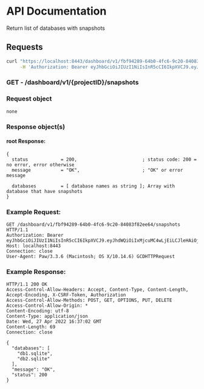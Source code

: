 # API Documentation

Return list of databases with snapshots

## Requests

```sh
curl "https://localhost:8443/dashboard/v1/fbf94289-64b0-4fc6-9c20-84083f82ee64/snapshots" \
     -H 'Authorization: Bearer eyJhbGciOiJIUzI1NiIsInR5cCI6IkpXVCJ9.eyJhdWQiOiIxMjcuMC4wLjEiLCJleHAiOjE2NTEwOTM4MzUsImp0aSI6IjEiLCJpYXQiOjE2NTEwNjM4MzUsImlzcyI6IlNRTGl0ZSBDbG91ZCBXZWIgU2VydmVyIiwibmJmIjoxNjUxMDYzODM1LCJzdWIiOiJzcWxpdGVjbG91ZC5pbyJ9.6oTRZEBprnPjHoPpxd89RDfHifXn38MQmvureXl2XbY'
```

### **GET** - /dashboard/v1/{projectID}/snapshots

### Request object

```
none
```

### Response object(s)

#### root Response:

```code
{
  status            = 200,                        ; status code: 200 = no error, error otherwise
  message           = "OK",                       ; "OK" or error message

  databases         = [ database names as string ]; Array with database that have snapshots
}
```

### Example Request:

```
GET /dashboard/v1/fbf94289-64b0-4fc6-9c20-84083f82ee64/snapshots HTTP/1.1
Authorization: Bearer eyJhbGciOiJIUzI1NiIsInR5cCI6IkpXVCJ9.eyJhdWQiOiIxMjcuMC4wLjEiLCJleHAiOjE2NTEwOTM4MzUsImp0aSI6IjEiLCJpYXQiOjE2NTEwNjM4MzUsImlzcyI6IlNRTGl0ZSBDbG91ZCBXZWIgU2VydmVyIiwibmJmIjoxNjUxMDYzODM1LCJzdWIiOiJzcWxpdGVjbG91ZC5pbyJ9.6oTRZEBprnPjHoPpxd89RDfHifXn38MQmvureXl2XbY
Host: localhost:8443
Connection: close
User-Agent: Paw/3.3.6 (Macintosh; OS X/10.14.6) GCDHTTPRequest
```

### Example Response:

```
HTTP/1.1 200 OK
Access-Control-Allow-Headers: Accept, Content-Type, Content-Length, Accept-Encoding, X-CSRF-Token, Authorization
Access-Control-Allow-Methods: POST, GET, OPTIONS, PUT, DELETE
Access-Control-Allow-Origin: *
Content-Encoding: utf-8
Content-Type: application/json
Date: Wed, 27 Apr 2022 16:37:02 GMT
Content-Length: 69
Connection: close

{
  "databases": [
    "db1.sqlite",
    "db2.sqlite"
  ],
  "message": "OK",
  "status": 200
}
```